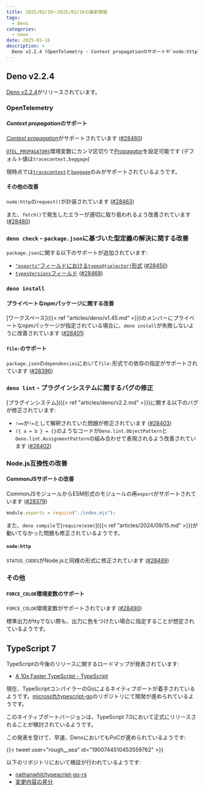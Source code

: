 ```yaml
---
title: 2025/03/10〜2025/03/16の最新情報
tags:
  - Deno
categories:
  - news
date: 2025-03-16
description: >
  Deno v2.2.4 (OpenTelemetry - Context propagationのサポートや`node:http`の`request()`の計装, `deno check` - `package.json`のTypeScript関連の仕様のサポートが改善, `deno install` - プライベートなnpmパッケージや`package.json`における`file:`形式の依存のサポート, `deno lint` - プラグインシステムのバグ修正, CommonJSサポートに関する改善, `FORCE_COLOR`環境変数のサポート), TypeScript 7
---
```


## Deno v2.2.4

[Deno v2.2.4](https://github.com/denoland/deno/releases/tag/v2.2.4)がリリースされています。

### OpenTelemetry

#### *Context propagation*のサポート

[*Context propagation*](https://github.com/open-telemetry/opentelemetry.io/blob/918511661af010726c8847d7fe41a46231fa59cc/content/en/docs/concepts/context-propagation.md)がサポートされています ([#28460](https://github.com/denoland/deno/pull/28460))

[`OTEL_PROPAGATORS`](https://github.com/open-telemetry/opentelemetry.io/blob/918511661af010726c8847d7fe41a46231fa59cc/content/en/docs/languages/sdk-configuration/general.md#otel_propagators)環境変数にカンマ区切りで[*Propagator*](https://github.com/open-telemetry/opentelemetry-specification/blob/127df7920a6b1b9deaba7a2c3a3181072c1acdf6/specification/context/api-propagators.md)を設定可能です (デフォルト値は`tracecontext,baggage`)

現時点では[`tracecontext`](https://github.com/w3c/trace-context)と[`baggage`](https://github.com/w3c/baggage)のみがサポートされているようです。

#### その他の改善

`node:http`の`request()`が計装されています ([#28463](https://github.com/denoland/deno/pull/28463))

また、`fetch()`で発生したエラーが適切に取り扱われるよう改善されています ([#28480](https://github.com/denoland/deno/pull/28480))

### `deno check` - `package.json`に基づいた型定義の解決に関する改善

`package.json`に関する以下のサポートが追加されています:

- [`"exports"`フィールドにおける`types@{selector}`形式](https://github.com/microsoft/TypeScript-Website/blob/0fdaa61972187545504529d42a3ddfb039af32a1/packages/documentation/copy/en/modules-reference/Reference.md#packagejson-exports) ([#28450](https://github.com/denoland/deno/pull/28450))
- [`typesVersions`フィールド](https://github.com/microsoft/TypeScript-Website/blob/0fdaa61972187545504529d42a3ddfb039af32a1/packages/documentation/copy/en/declaration-files/Publishing.md#version-selection-with-typesversions) ([#28468](https://github.com/denoland/deno/pull/28468))

### `deno install`

#### プライベートなnpmパッケージに関する改善

[ワークスペース]({{< ref "articles/deno/v1.45.md" >}})のメンバーにプライベートなnpmパッケージが指定されている場合に、`deno install`が失敗しないように改善されています ([#28401](https://github.com/denoland/deno/pull/28401))

#### `file:`のサポート

`package.json`の`dependencies`において`file:`形式での依存の指定がサポートされています ([#28396](https://github.com/denoland/deno/pull/28396))

### `deno lint` - プラグインシステムに関するバグの修正

[プラグインシステム]({{< ref "articles/deno/v2.2.md" >}})に関する以下のバグが修正されています:

- `!==`が`!=`として解釈されていた問題が修正されています ([#28403](https://github.com/denoland/deno/pull/28403))
- `({ a = b } = {}`のようなコードが`Deno.lint.ObjectPattern`と`Deno.lint.AssignmentPattern`の組み合わせで表現されるよう改善されています ([#28402](https://github.com/denoland/deno/pull/28402))

### Node.js互換性の改善

#### CommonJSサポートの改善

CommonJSモジュールからESM形式のモジュールの再`export`がサポートされています ([#28379](https://github.com/denoland/deno/pull/28379))
        
```javascript
module.exports = require("./index.mjs");
```
        
また、`deno compile`で[`require(esm)`]({{< ref "articles/2024/09/15.md" >}})が動いてなかった問題も修正されているようです。

#### `node:http`

`STATUS_CODES`がNode.jsと同様の形式に修正されています ([#28489](https://github.com/denoland/deno/pull/28489))

### その他

#### `FORCE_COLOR`環境変数のサポート

`FORCE_COLOR`環境変数がサポートされています ([#28490](https://github.com/denoland/deno/pull/28490))

標準出力がttyでない際も、出力に色をつけたい場合に指定することが想定されているようです。

## TypeScript 7

TypeScriptの今後のリリースに関するロードマップが発表されています:

- [A 10x Faster TypeScript - TypeScript](https://devblogs.microsoft.com/typescript/typescript-native-port/)

現在、TypeScriptコンパイラーのGoによるネイティブポートが着手されているようです。[microsoft/typescript-go](https://github.com/microsoft/typescript-go)のリポジトリにて開発が進められているようです。

このネイティブポートバージョンは、TypeScript 7.0において正式にリリースされることが検討されているようです。

この発表を受けて、早速、DenoにおいてもPoCが進められているようです:

<!-- https://x.com/rough__sea/status/1900744510453559762 -->
{{< tweet user="rough__sea" id="1900744510453559762" >}}

以下のリポジトリにおいて検証が行われているようです:

- [nathanwhit/typescript-go-rs](https://github.com/nathanwhit/typescript-go-rs)
- [変更内容の差分](https://github.com/nathanwhit/typescript-go-rs/compare/fc9d55b36eadf39b4a1a3387c1a8560693c9d765...10a1943b11efde5e31908aa2425afb194bf246b9)
